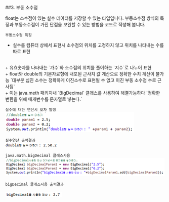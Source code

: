 ##3. 부동 소수점

float는 소수점이 있는 실수 데이터를 저장할 수 있는 타입입니다.
부동소수점 방식의 특징과 부동소수점이 가진 단점을 보완할 수 있는 방법을 코드로 작성해 봅니다.


`부동소수점 특징`
  + 실수를 컴퓨터 상에서 표현시 소수점의 위치를 고정하지 않고 위치를 나타내는 수를 따로 표현
  <br>
  + 유효숫자를 나타내는 `가수`와 소수점의 위치를 풀이하는 `지수`로 나누어 표현
  <br>
  + float와 double의 기본자료형에 내포된 근사치 값 계산으로 정확한 수치 계산이 불가능
   `대부분 십진 소수는 정확하게 이진소수로 표현될 수 없고 이진 부동 소수점 수로 근사됨`
  <br>
  + 이는 java.meth 패키지내 `BigDecimal` 클래스를 사용하여 해결가능하다
    `정확한 변환을 위해 매개변수를 문자열로 넣는다.`
  <br>

`실수에 대한 연산시 오차 발생`
<br>
  <img src="../pictures/3/FloatingPoint.PNG">
<br>

`실수연산 출력결과`
<br>
  <img src="../pictures/3/FloatingPointR1.PNG">
<br>

`java.math.bigDecimal 클래스사용`
<br>
  <img src="../pictures/3/FloatingPoint1.PNG">
<br>

`bigDecimal 클래스사용 출력결과`
<br>  
  <img src="../pictures/3/FloatingPointR2.PNG">
<br>
